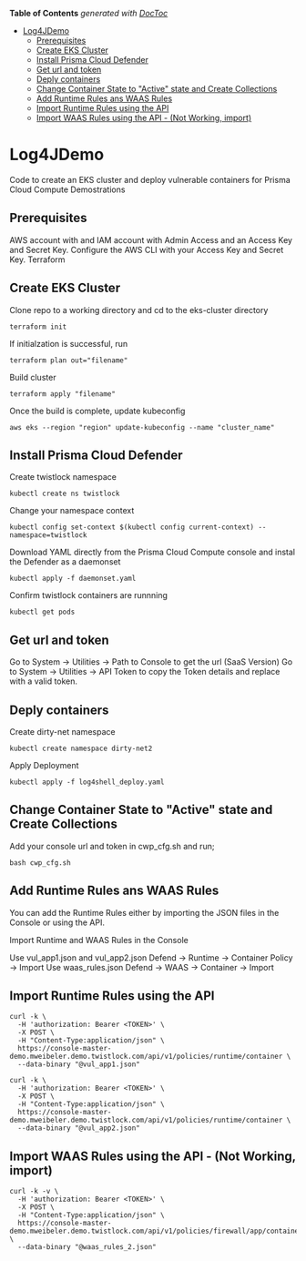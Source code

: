 <!-- START doctoc generated TOC please keep comment here to allow auto update -->
<!-- DON'T EDIT THIS SECTION, INSTEAD RE-RUN doctoc TO UPDATE -->
**Table of Contents**  *generated with [DocToc](https://github.com/thlorenz/doctoc)*

- [Log4JDemo](#log4jdemo)
  - [Prerequisites](#prerequisites)
  - [Create EKS Cluster](#create-eks-cluster)
  - [Install Prisma Cloud Defender](#install-prisma-cloud-defender)
  - [Get url and token](#get-url-and-token)
  - [Deply containers](#deply-containers)
  - [Change Container State to "Active" state and Create Collections](#change-container-state-to-active-state-and-create-collections)
  - [Add Runtime Rules ans WAAS Rules](#add-runtime-rules-ans-waas-rules)
  - [Import Runtime Rules using the API](#import-runtime-rules-using-the-api)
  - [Import WAAS Rules using the API - (Not Working, import)](#import-waas-rules-using-the-api---not-working-import)

<!-- END doctoc generated TOC please keep comment here to allow auto update -->

# Log4JDemo
Code to create an EKS cluster and deploy vulnerable containers for Prisma Cloud Compute Demostrations

Prerequisites
-------------

AWS account with and IAM account with Admin Access and an Access Key and Secret Key.  Configure the AWS CLI with your Access Key and Secret Key.
Terraform

Create EKS Cluster
------------------

Clone repo to a working directory and cd to the eks-cluster directory
```
terraform init
```
If initialzation is successful, run
```
terraform plan out="filename"
```
Build cluster
```
terraform apply "filename"
```
Once the build is complete, update kubeconfig
```
aws eks --region "region" update-kubeconfig --name "cluster_name"
```
Install Prisma Cloud Defender
-----------------------------

Create twistlock namespace
```
kubectl create ns twistlock
```
Change your namespace context
```
kubectl config set-context $(kubectl config current-context) --namespace=twistlock
```
Download YAML directly from the Prisma Cloud Compute console and instal the Defender as a daemonset
```
kubectl apply -f daemonset.yaml
```
Confirm twistlock containers are runnning
```
kubectl get pods
```
Get url and token
-----------------

Go to System -> Utilities -> Path to Console to get the url (SaaS Version)
Go to System -> Utilities -> API Token to copy the Token details and replace <TOKEN> with a valid token.

Deply containers
----------------
Create dirty-net namespace
```
kubectl create namespace dirty-net2 
```
Apply Deployment
```
kubectl apply -f log4shell_deploy.yaml
```

Change Container State to "Active" state and Create Collections
---------------------------------------------------------------

Add your console url and token in cwp_cfg.sh and run;
```
bash cwp_cfg.sh
```

Add Runtime Rules ans WAAS Rules
--------------------------------

You can add the Runtime Rules either by importing the JSON files in the Console or using the API.

Import Runtime and WAAS Rules in the Console

Use vul_app1.json and vul_app2.json  Defend -> Runtime -> Container Policy -> Import
Use waas_rules.json   Defend -> WAAS -> Container -> Import

Import Runtime Rules using the API
----------------------------------

```
curl -k \
  -H 'authorization: Bearer <TOKEN>' \
  -X POST \
  -H "Content-Type:application/json" \
  https://console-master-demo.mweibeler.demo.twistlock.com/api/v1/policies/runtime/container \
  --data-binary "@vul_app1.json"
```
```
curl -k \
  -H 'authorization: Bearer <TOKEN>' \
  -X POST \
  -H "Content-Type:application/json" \
  https://console-master-demo.mweibeler.demo.twistlock.com/api/v1/policies/runtime/container \
  --data-binary "@vul_app2.json"
  ```


Import WAAS Rules using the API - (Not Working, import)
----------------------------------

```
curl -k -v \
  -H 'authorization: Bearer <TOKEN>' \
  -X POST \
  -H "Content-Type:application/json" \
  https://console-master-demo.mweibeler.demo.twistlock.com/api/v1/policies/firewall/app/container \
  --data-binary "@waas_rules_2.json"
```